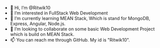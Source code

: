 - 👋 Hi, I’m @Ritwik10
- 👀 I’m interested in FullStack Web Development
- 🌱 I’m currently learning MEAN Stack, Which is stand for MongoDB, Express, Angular, Node.js.
- 💞️ I’m looking to collaborate on some basic Web Development Project which is build on MEAN Stack.
- 📫 You can reach me through GitHub. My id is "Ritwik10".

<!---
Ritwik10/Ritwik10 is a ✨ special ✨ repository because its `README.md` (this file) appears on your GitHub profile.
You can click the Preview link to take a look at your changes.
--->

